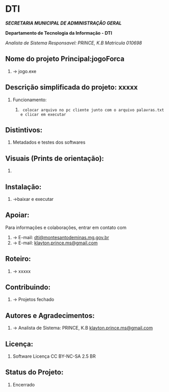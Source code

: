 # DTI

***SECRETARIA MUNICIPAL DE ADMINISTRAÇÃO GERAL***

**Departamento de Tecnologia da Informação - DTI**

*Analista de Sistema Responsavel: PRINCE, K.B Matricula 010698*


## Nome do projeto Principal:jogoForca
1. -> jogo.exe


## Descrição simplificada do projeto: xxxxx 
1. Funcionamento: 
   1.      colocar arquivo no pc cliente junto com o arquivo palavras.txt e clicar em executar


## Distintivos:
1. Metadados e testes dos softwares

## Visuais (Prints de orientação):
1. 

## Instalação:
1. ->baixar e executar

## Apoiar:
Para informações e colaborações, entrar em contato com  
1. -> E-mail: <dti@montesantodeminas.mg.gov.br>
2. -> E-mail: <klayton.prince.ms@gmail.com>

## Roteiro:
1. -> xxxxx

## Contribuindo:
1. -> Projetos fechado

## Autores e Agradecimentos:
1. -> Analista de Sistema: PRINCE, K.B <klayton.prince.ms@gmail.com>

## Licença:
1. Software Licença CC BY-NC-SA 2.5 BR

## Status do Projeto:
1. Encerrado
